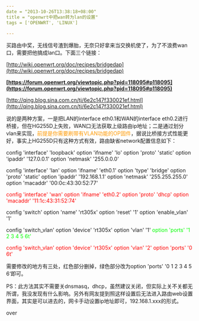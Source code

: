 ```yaml
---
date = "2013-10-26T13:38:18+08:00"
title = "openwrt中把wan转为lan的设置"
tags = ['OPENWRT', 'LINUX']

---
```


买路由中奖，无线信号渣到爆胎，无奈只好拿来当交换机使了，为了不浪费wan口，需要把他搞成lan口。下面三个链接：

[http://wiki.openwrt.org/doc/recipes/bridgedap](http://wiki.openwrt.org/doc/recipes/bridgedap)

**[https://forum.openwrt.org/viewtopic.php?pid=118095#p118095](https://forum.openwrt.org/viewtopic.php?pid=118095#p118095)**

[http://qing.blog.sina.com.cn/tj/6e2c147f330021ef.html](http://qing.blog.sina.com.cn/tj/6e2c147f330021ef.html)

说的是两种方案，一是把LAN的interface eth0.1和WAN的interface eth0.2进行桥接，但在HG255D上失败，WAN口无法获取上级路由ip地址；二是通过划分vlan来实现，<span style="color: #ff9900;">前提是你需要刷带有VLAN功能的OP固件</span>，据说比桥接方式性能更好，事实上HG255D只有这种方式有效，路由缺省network配置信息如下：

config 'interface' 'loopback'
option 'ifname' 'lo'
option 'proto' 'static'
option 'ipaddr' '127.0.0.1'
option 'netmask' '255.0.0.0'

config 'interface' 'lan'
option 'ifname' 'eth0.1'
option 'type' 'bridge'
option 'proto' 'static'
option 'ipaddr' '192.168.1.1'
option 'netmask' '255.255.255.0'
option 'macaddr' '00:0c:43:30:52:77'

<span style="color: #ff0000;">config 'interface' 'wan'</span>
<span style="color: #ff0000;"> option 'ifname' 'eth0.2'</span>
<span style="color: #ff0000;"> option 'proto' 'dhcp'</span>
<span style="color: #ff0000;"> option 'macaddr' '11:1c:43:31:52:74'</span>

config 'switch'
option 'name' 'rt305x'
option 'reset' '1'
option 'enable_vlan' '1'

config 'switch_vlan'
option 'device' 'rt305x'
option 'vlan' '1'
<span style="color: #00ff00;">option 'ports' '1 2 3 4 5 6t'</span>

<span style="color: #ff0000;">config 'switch_vlan'</span>
<span style="color: #ff0000;"> option 'device' 'rt305x'</span>
<span style="color: #ff0000;"> option 'vlan' '2'</span>
<span style="color: #ff0000;"> option 'ports' '0 6t'</span>

需要修改的地方有三处，红色部分删掉，绿色部分改为option 'ports' '0 1 2 3 4 5 6‘即可。

PS：此方法其实不需要关dnsmasq，dhcp，虽然建议关闭，但实际上关不关都无所谓，我没发现有什么影响。另外有网友提到照这样设置后无法进入路由web设置界面，其实是可以进去的，网卡手动设置ip地址即可，192.168.1.xxx的形式。

over
